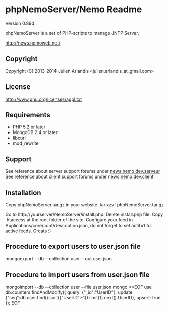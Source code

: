 phpNemoServer/Nemo Readme
===================

Version 0.89d

phpNemoServer is a set of PHP-scripts to manage JNTP Server.

http://news.nemoweb.net/

Copyright
---------

Copyright (C) 2013-2014
    Julien Arlandis <julien.arlandis_at_gmail.com>

License
-------

http://www.gnu.org/licenses/agpl.txt

Requirements
------------

* PHP 5.2 or later
* MongoDB 2.4 or later
* libcurl
* mod_rewrite

Support
-------

See reference about server support forums under <news:nemo.dev.serveur>
See reference about client support forums under <news:nemo.dev.client>

Installation
------

Copy phpNemoServer.tar.gz in your website.
tar xzvf phpNemoServer.tar.gz

Go to http://yourserver/NemoServer/install.php.
Delete install.php file.
Copy .htaccess at the root folder of the site.
Configure your feed in Applications/core/conf/description.json, do not forget to set actif=1 for active feeds.
Greats :)

Procedure to export users to user.json file
-------

mongoexport --db <database> --collection user --out user.json

Procedure to import users from user.json file
-------

mongoimport --db <database> --collection user --file user.json
mongo <<EOF
use <database>
db.counters.findAndModify({
    query: {"_id":"UserID"},
    update: {"seq":db.user.find().sort({"UserID":-1}).limit(1).next().UserID},
    upsert: true
});
EOF
